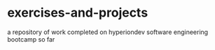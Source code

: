 # exercises-and-projects
a repository of work completed on hyperiondev software engineering bootcamp so far
